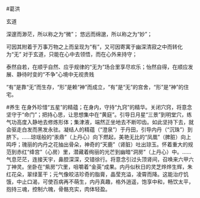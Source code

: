 #葛洪





玄道

深邃而渺茫，所以称之为“微”；
悠远而绵邈，所以称之为“妙”；

可因其附着于万事万物之上而呈现为“有”，又可因寄寓于幽深清寂之中而转化为“无”
对于玄道，只能在心中去领悟，而在心外来持守；

泰然自若，在顺乎自然、应乎规律的“无为”场合里享尽欢乐；怡然自得，在顺应发展、静待时变的“不争”心境中无视贵贱

“有”是靠“无”而生存，“形”是赖“神”而成立，“有”是“无”的宫舍，“形”是“神”的住宅。

#养生 
在身外珍惜“五星”的精蕴；在身内，守持“九窍”的精华。关闭穴窍，将意念坚守于“命门”；把持心思，让思想集中在“黄庭”。引导日月星“三景”到明堂穴，练气功高度入静地去修炼形体；集津液，端然正坐地去不断叩齿。如此坚持下去，就会驱走白发而黑发永驻。凝结人的精蕴（“澄泉”）于丹田，引导内丹（“沉珠”）到脐下。……琼瑶般的“汞鼎”（上丹心）向下燃起，美艳无比的“凤凰”（脾脏）向上鸣呼；瑰丽的内丹之花抽出骨朵，神奇的“天鹿”（肾脏）吐出琼玉。怀着重大的规范到赤红“绛宫”（心房）里，潜藏着绚丽的光芒到幽暗“洞房”（上丹心）中。……气息茫茫，连接天宇，鼻腔深深，交错徐行。将意念引过头顶肾间，召唤来六甲六丁神灵。坐卧在“紫房”穴里，咀嚼着“金英”成果。内丹似秋日的灵芝烨烨生辉，朱红花朵，翠绿茎干；元气像皎洁珍奇的脂膏，晶莹充溢，凌霄而降。这能治疗饥饿，中止口渴，可使百病再不萌生，内丹真趣，格外逍遥，饱享中和，畅饮太平，抱持三魂，控制六魄，骨骼充实，肉体轻盈。